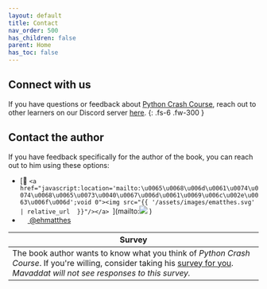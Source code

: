 ```yaml
---
layout: default
title: Contact
nav_order: 500
has_children: false
parent: Home
has_toc: false
---
```


## Connect with us

If you have questions or feedback about [Python Crash Course](https://www.amazon.ca/Python-Crash-Course-Eric-Matthes/dp/1593279280?&linkCode=ll1&tag=mavaddat-20&linkId=9a5ce7ddbcd95a4320240caaa6247aee&language=en_CA&ref_=as_li_ss_tl), reach out to other learners on our Discord server [here](https://discord.gg/KzzTBbr).
{: .fs-6 .fw-300 }

## Contact the author

If you have feedback specifically for the author of the book, you can reach out to him using these options:

- [📧 `<a href="javascript:location='mailto:\u0065\u0068\u006d\u0061\u0074\u0074\u0068\u0065\u0073\u0040\u0067\u006d\u0061\u0069\u006c\u002e\u0063\u006f\u006d';void 0"><img src="{{ '/assets/images/ematthes.svg' | relative_url  }}"/></a> `](mailto:<a href="javascript:location='mailto:\u0065\u0068\u006d\u0061\u0074\u0074\u0068\u0065\u0073\u0040\u0067\u006d\u0061\u0069\u006c\u002e\u0063\u006f\u006d';void 0"><img src="{{ '/assets/images/ematthes.svg' | relative_url  }}"/></a> )
- [<img src="https://raw.githubusercontent.com/johan/svg-cleanups/master/logos/twitter.svg" width="15"/>  @ehmatthes](http://twitter.com/ehmatthes/)

| Survey    |
| --- |
|  The book author wants to know what you think of *Python Crash Course*. If you're willing, consider taking his [survey for you](https://docs.google.com/forms/d/e/1FAIpQLSez7B3mKB9hmOKoiE7LS5ZmpaWME_KNOiLsznH4zb0UtSoxsA/viewform?usp=sf_link). <em>Mavaddat will not see responses to this survey.</em>   |
